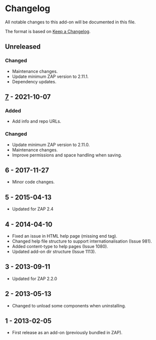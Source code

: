 # Changelog
All notable changes to this add-on will be documented in this file.

The format is based on [Keep a Changelog](https://keepachangelog.com/en/1.0.0/).

## Unreleased
### Changed
- Maintenance changes.
- Update minimum ZAP version to 2.11.1.
- Dependency updates.

## [7] - 2021-10-07
### Added
- Add info and repo URLs.

### Changed
- Update minimum ZAP version to 2.11.0.
- Maintenance changes.
- Improve permissions and space handling when saving.

## 6 - 2017-11-27

- Minor code changes.

## 5 - 2015-04-13

- Updated for ZAP 2.4

## 4 - 2014-04-10

- Fixed an issue in HTML help page (missing end tag).
- Changed help file structure to support internationalisation (Issue 981).
- Added content-type to help pages (Issue 1080).
- Updated add-on dir structure (Issue 1113).

## 3 - 2013-09-11

- Updated for ZAP 2.2.0

## 2 - 2013-05-13

- Changed to unload some components when uninstalling.

## 1 - 2013-02-05

- First release as an add-on (previously bundled in ZAP).

[7]: https://github.com/zaproxy/zap-extensions/releases/beanshell-v7
